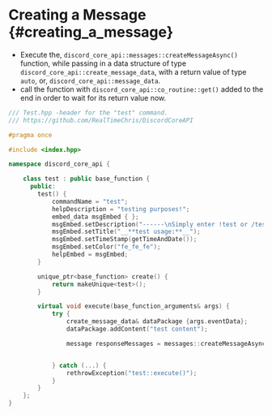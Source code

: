 Creating a Message {#creating_a_message}
============
- Execute the, `discord_core_api::messages::createMessageAsync()` function, while passing in a data structure of type `discord_core_api::create_message_data`, with a return value of type `auto`, or, `discord_core_api::message_data`.
- call the function with `discord_core_api::co_routine::get()` added to the end in order to wait for its return value now.

```cpp
/// Test.hpp -header for the "test" command.
/// https://github.com/RealTimeChris/DiscordCoreAPI

#pragma once

#include <index.hpp>

namespace discord_core_api {

	class test : public base_function {
	  public:
		test() {
			commandName = "test";
			helpDescription = "testing purposes!";
			embed_data msgEmbed { };
			msgEmbed.setDescription("------\nSimply enter !test or /test!\n------");
			msgEmbed.setTitle("__**test usage:**__");
			msgEmbed.setTimeStamp(getTimeAndDate());
			msgEmbed.setColor("fe_fe_fe");
			helpEmbed = msgEmbed;
		}

		unique_ptr<base_function> create() {
			return makeUnique<test>();
		}

		virtual void execute(base_function_arguments& args) {
			try {
				create_message_data& dataPackage {args.eventData};
				dataPackage.addContent("test content");

				message responseMessages = messages::createMessageAsync(const dataPackage).get();


			} catch (...) {
				rethrowException("test::execute()");
			}
		}
	};
}
```
